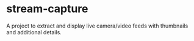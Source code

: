 # stream-capture
A project to extract and display live camera/video feeds with thumbnails and additional details.
